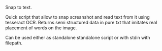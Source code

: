 Snap to text.


Quick script that allow to snap screanshot and read text from it using tesseract OCR.
Returns semi structured data in pure txt that imitates real placement of words on the image.

Can be used either as standalone standalone script or with stdin with filepath.
